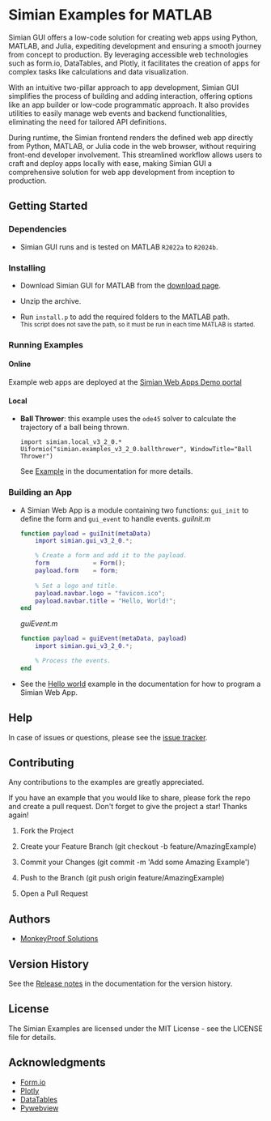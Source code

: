 # Simian Examples for MATLAB

Simian GUI offers a low-code solution for creating web apps using Python, MATLAB, and Julia, expediting development and ensuring a smooth journey from concept to production. By leveraging accessible web technologies such as form.io, DataTables, and Plotly, it facilitates the creation of apps for complex tasks like calculations and data visualization.
 
With an intuitive two-pillar approach to app development, Simian GUI simplifies the process of building and adding interaction, offering options like an app builder or low-code programmatic approach. It also provides utilities to easily manage web events and backend functionalities, eliminating the need for tailored API definitions.
 
During runtime, the Simian frontend renders the defined web app directly from Python, MATLAB, or Julia code in the web browser, without requiring front-end developer involvement. This streamlined workflow allows users to craft and deploy apps locally with ease, making Simian GUI a comprehensive solution for web app development from inception to production.

## Getting Started

### Dependencies

* Simian GUI runs and is tested on MATLAB `R2022a` to `R2024b`.

### Installing

* Download Simian GUI for MATLAB  from the [download page](https://downloads.simiansuite.com/matlab/).

* Unzip the archive.

* Run `install.p` to add the required folders to the MATLAB path.  
    <small>This script does not save the path, so it must be run in each time MATLAB is started.</small>

### Running Examples

#### Online

Example web apps are deployed at the [Simian Web Apps Demo portal](https://demo01.simiansuite.com/)

#### Local

* **Ball Thrower**: this example uses the `ode45` solver to calculate the trajectory of a ball being thrown.
    ```
    import simian.local_v3_2_0.*
    Uiformio("simian.examples_v3_2_0.ballthrower", WindowTitle="Ball Thrower")
    ```
    See [Example](https://doc.simiansuite.com/simian-gui/example.html) in the documentation for more details.

### Building an App

* A Simian Web App is a module containing two functions: `gui_init` to define the form and `gui_event` to handle events.
    *guiInit.m*
    ```matlab
    function payload = guiInit(metaData)
        import simian.gui_v3_2_0.*;

        % Create a form and add it to the payload.
        form            = Form();
        payload.form    = form;
        
        % Set a logo and title.
        payload.navbar.logo = "favicon.ico";
        payload.navbar.title = "Hello, World!";
    end
    ```
    *guiEvent.m*
    ```matlab
    function payload = guiEvent(metaData, payload)
        import simian.gui_v3_2_0.*;

        % Process the events.
    end
    ```

* See the [Hello world](https://doc.simiansuite.com/simian-gui/setup/hello.html) example in the documentation for how to program a Simian Web App.

## Help

In case of issues or questions, please see the [issue tracker](https://github.com/Simian-Web-Apps/Issue-Tracker).

## Contributing

Any contributions to the examples are greatly appreciated.

If you have an example that you would like to share, please fork the repo and create a pull request. Don't forget to give the project a star! Thanks again!

1. Fork the Project

2. Create your Feature Branch (git checkout -b feature/AmazingExample)

3. Commit your Changes (git commit -m 'Add some Amazing Example')

4. Push to the Branch (git push origin feature/AmazingExample)

5. Open a Pull Request

## Authors

* [MonkeyProof Solutions](https://monkeyproofsolutions.nl)

## Version History

See the [Release notes](https://doc.simiansuite.com/simian-gui/release_notes.html) in the documentation for the version history.

## License

The Simian Examples are licensed under the MIT License - see the LICENSE file for details.

## Acknowledgments

* [Form.io](https://form.io)
* [Plotly](https://plotly.com)
* [DataTables](https://datatables.net/)
* [Pywebview](https://pywebview.flowrl.com/)
